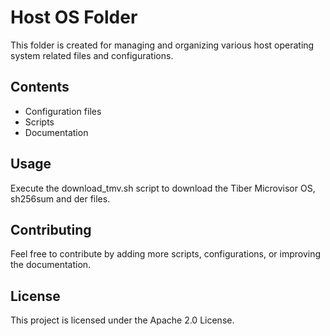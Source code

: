 # Host OS Folder

This folder is created for managing and organizing various host operating system related files and configurations.

## Contents

- Configuration files
- Scripts
- Documentation

## Usage
Execute the download_tmv.sh script to download the Tiber Microvisor OS, sh256sum and der files.

## Contributing

Feel free to contribute by adding more scripts, configurations, or improving the documentation.

## License

This project is licensed under the Apache 2.0 License.
